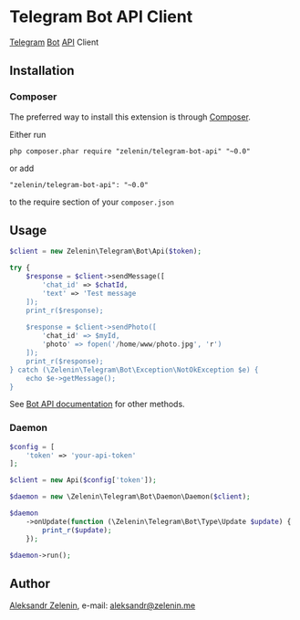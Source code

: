 # Telegram Bot API Client

[Telegram](https://telegram.org) [Bot](https://core.telegram.org/bots) [API](https://core.telegram.org/bots/api) Client

## Installation

### Composer

The preferred way to install this extension is through [Composer](http://getcomposer.org/).

Either run

```
php composer.phar require "zelenin/telegram-bot-api" "~0.0"
```

or add

```
"zelenin/telegram-bot-api": "~0.0"
```

to the require section of your ```composer.json```

## Usage

```php
$client = new Zelenin\Telegram\Bot\Api($token);

try {
    $response = $client->sendMessage([
        'chat_id' => $chatId,
        'text' => 'Test message
    ]);
    print_r($response);
    
    $response = $client->sendPhoto([
    	'chat_id' => $myId,
    	'photo' => fopen('/home/www/photo.jpg', 'r')
    ]);
    print_r($response);
} catch (\Zelenin\Telegram\Bot\Exception\NotOkException $e) {
    echo $e->getMessage();
}
```

See [Bot API documentation](https://core.telegram.org/bots/api) for other methods.

### Daemon

```php
$config = [
    'token' => 'your-api-token'
];

$client = new Api($config['token']);

$daemon = new \Zelenin\Telegram\Bot\Daemon\Daemon($client);

$daemon
    ->onUpdate(function (\Zelenin\Telegram\Bot\Type\Update $update) {
        print_r($update);
    });

$daemon->run();
```

## Author

[Aleksandr Zelenin](https://github.com/zelenin/), e-mail: [aleksandr@zelenin.me](mailto:aleksandr@zelenin.me)
